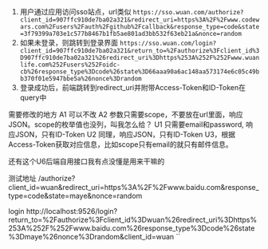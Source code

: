 1. 用户通过应用访问sso站点，url类似
`https://sso.wuan.com/authorize?client_id=907ffc910de7ba02a321&redirect_uri=https%3A%2F%2Fwww.codewars.com%2Fusers%2Fauth%2Fgithub%2Fcallback&response_type=code&state=3f79399a703e1c577b8467b1fb5ae801ad3bb532f63eb21a&nonce=random`
2. 如果未登录，则跳转到登录界面
`https://sso.wuan.com/login?client_id=907ffc910de7ba02a321&return_to=%2Fauthorize%3Fclient_id%3D907ffc910de7ba02a321%26redirect_uri%3Dhttps%253A%252F%252Fwww.wuanlife.com%252Fusers%252Foidc-cb%26response_type%3Dcode%26state%3D66aaa90a6ac148aa573174e6c05c49bb370f01e5947bbe5a%26nonce%3Drandom`
3. 登录成功后，前端跳转到redirect_uri并附带Access-Token和ID-Token在query中

需要修改的地方
A1 可以不改
A2 参数只需要scope，不要放在url里面，响应JSON。scope的枚举值也没列，叫我怎么给？
U1 只需要email和password, 响应JSON，只有ID-Token
U2 同理，响应JSON，只有ID-Token
U3，根据Access-Token获取对应信息，比如scope只有email的就只有邮件信息。

还有这个U6后端自用接口我有点没懂是用来干嘛的


测试地址
/authorize?client_id=wuan&redirect_uri=https%3A%2F%2Fwww.baidu.com&response_type=code&state=maye&nonce=random

login
http://localhost:9526/login?return_to=%2Fauthorize%3Fclient_id%3Dwuan%26redirect_uri%3Dhttps%253A%252F%252Fwww.baidu.com%26response_type%3Dcode%26state%3Dmaye%26nonce%3Drandom&client_id=wuan
``
